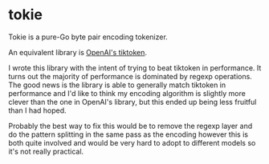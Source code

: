 # tokie

Tokie is a pure-Go byte pair encoding tokenizer.

An equivalent library is [OpenAI's tiktoken](https://github.com/openai/tiktoken).

I wrote this library with the intent of trying to beat tiktoken in performance. It turns
out the majority of performance is dominated by regexp operations. The good news is the
library is able to generally match tiktoken in performance and I'd like to think my
encoding algorithm is slightly more clever than the one in OpenAI's library, but this
ended up being less fruitful than I had hoped.

Probably the best way to fix this would be to remove the regexp layer and do the pattern splitting
in the same pass as the encoding however this is both quite involved and would be very hard
to adopt to different models so it's not really practical.
